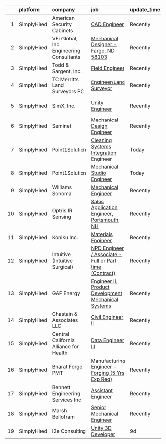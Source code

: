 

|    | platform    | company                                  | job                                                                                                                                                             | update_time   | location          |
|---:|:------------|:-----------------------------------------|:----------------------------------------------------------------------------------------------------------------------------------------------------------------|:--------------|:------------------|
|  1 | SimplyHired | American Security Cabinets               | [CAD Engineer](https://www.simplyhired.com/job/fXS7kO8nh-w5ADM_jpByO5f0LrCk58pdNdI_I10xphAmSHO4E3oP-w?q=3d+engineer)                                            | Recently      | Sauk Rapids, MN   |
|  2 | SimplyHired | VEi Global, Inc. Engineering Consultants | [Mechanical Designer - Fargo, ND 58103](https://www.simplyhired.com/job/rY4gc12sPb-WCwLNi9cDGHEjtfISTFlaGR6A5IS_sESeskQpL-efrw?q=3d+engineer)                   | Recently      | Fargo, ND         |
|  3 | SimplyHired | Todd & Sargent, Inc.                     | [Field Engineer](https://www.simplyhired.com/job/OH_0DcgoaXcglYMEBorv4JBVysztn-6ol-y0Xanlso9znHkp6GopYg?q=3d+engineer)                                          | Recently      | Hays, KS          |
|  4 | SimplyHired | TC Merritts Land Surveyors PC            | [Engineer/Land Surveyor](https://www.simplyhired.com/job/a6O75-MfTPmtKHanm9UNsbhpmLLKQXJ4Ou-tFnvfnvx8HAScpuMocA?q=3d+engineer)                                  | Recently      | Pleasantville, NY |
|  5 | SimplyHired | SimX, Inc.                               | [Unity Engineer](https://www.simplyhired.com/job/6uAn00z3iH5JwUdiLDbtjbjM8ayP44Qs9yBuPWuJ2jWtuA8XTY8LTw?q=3d+engineer)                                          | Recently      | San Francisco, CA |
|  6 | SimplyHired | Seminet                                  | [Mechanical Design Engineer](https://www.simplyhired.com/job/QaQVey82ahMti7GmRkML-fQn4UTp96vcfh2D0bdF9HsfOm0Kv-rlpA?q=3d+engineer)                              | Recently      | San Jose, CA      |
|  7 | SimplyHired | Point1Solution                           | [Cleaning Systems Integration Engineer](https://www.simplyhired.com/job/XP8tThgqyMYxPpCk6K7wDUbosoz9DrWj4S6kWtrwmRmITaSoDxfing?q=3d+engineer)                   | Today         | Mountain View, CA |
|  8 | SimplyHired | Point1Solution                           | [Mechanical Studio Engineer](https://www.simplyhired.com/job/sHF9lFjZSBVNhEcjlspmSIU8nVxMllvRaMKQ1tgIT97EvJmHjTxv5A?q=3d+engineer)                              | Today         | Mountain View, CA |
|  9 | SimplyHired | Williams Sonoma                          | [Mechanical Engineer](https://www.simplyhired.com/job/sWTeGDFSdzN5Qr8kwWNT3J4Xj2NFdH51HR56MMgQDL0Cwshfg9e1EA?q=3d+engineer)                                     | Recently      | San Jose, CA      |
| 10 | SimplyHired | Optris IR Sensing                        | [Sales Application Engineer, Portsmouth, NH](https://www.simplyhired.com/job/4xUZ0pN90lQ1o3LkvpaO1Wfn5pR6Zx0hw-hsEoUFPeE_LlCCyX_v9w?q=3d+engineer)              | Recently      | Portsmouth, NH    |
| 11 | SimplyHired | Koniku Inc.                              | [Materials Engineer](https://www.simplyhired.com/job/3fJANeaNghitjtUEryd97KJ74-nn9c8Vbdh1hod-x-tUhKA6CP0mTw?q=3d+engineer)                                      | Recently      | San Rafael, CA    |
| 12 | SimplyHired | Intuitive (Intuitive Surgical)           | [NPD Engineer / Associate - Full or Part time (Contract)](https://www.simplyhired.com/job/xB_Qr1BFucxg0UCDQUMuTg1NZd3fGYHP3vPz7AZteN98OB89SDJKCg?q=3d+engineer) | Recently      | Sunnyvale, CA     |
| 13 | SimplyHired | GAF Energy                               | [Engineer II, Product Development Mechanical Systems](https://www.simplyhired.com/job/w98KVyHIGSyXbX8loTj6MkGD8yQNjSCwyq8D7M_5LuHoyXgSmkB59Q?q=3d+engineer)     | Recently      | San Jose, CA      |
| 14 | SimplyHired | Chastain & Associates LLC                | [Civil Engineer II](https://www.simplyhired.com/job/ytubrtfWfLsrs0qKgh55GnH8d9KhNBMUYqNlbFyOuQbR9q90LxaVNw?q=3d+engineer)                                       | Recently      | Paris, IL         |
| 15 | SimplyHired | Central California Alliance for Health   | [Data Engineer III](https://www.simplyhired.com/job/aEBH4j4OIJYyaEloiR47RpDQxirenaIQfftfe1FJ0tsJvxC5K0q2Cg?q=3d+engineer)                                       | Recently      | Scotts Valley, CA |
| 16 | SimplyHired | Bharat Forge PMT                         | [Manufacturing Engineer - Forging (5 Yrs Exp Req)](https://www.simplyhired.com/job/siq4lefIes52CJZvjwDqsL4T_YLA1Zelyy7u1qeQ-T_XsgHlZsCaVQ?q=3d+engineer)        | Recently      | Surgoinsville, TN |
| 17 | SimplyHired | Bennett Engineering Services Inc         | [Assistant Engineer](https://www.simplyhired.com/job/oYX-U-fdD-kLGzSDI6x-m_f82MQfgc9rHiUTBk0IeW22YZp0Hb-sYg?q=3d+engineer)                                      | Recently      | Roseville, CA     |
| 18 | SimplyHired | Marsh Bellofram                          | [Senior Mechanical Engineer](https://www.simplyhired.com/job/-aPrShWJY_ZYZQpmMVfXulgjbZ6dk-XWXr6QXwWbtaIxZMY6GH8etg?q=3d+engineer)                              | Recently      | Newell, WV        |
| 19 | SimplyHired | i2e Consulting                           | [Unity 3D Developer](https://www.simplyhired.com/job/CU0ERh_y8LHB_UDTGXEUZbdN9dPcfm-bQYOR8ZlWsjmZZ1dutq414Q?q=3d+engineer)                                      | 9d            | Remote            |
